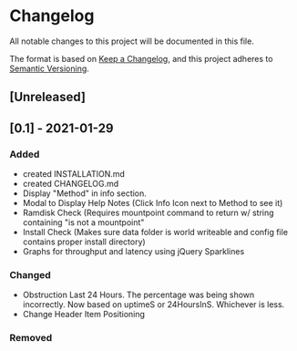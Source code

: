 # Changelog 

All notable changes to this project will be documented in this file.

The format is based on [Keep a Changelog](https://keepachangelog.com/en/1.0.0/),
and this project adheres to [Semantic Versioning](https://semver.org/spec/v2.0.0.html).

## [Unreleased]

## [0.1] - 2021-01-29

### Added
- created INSTALLATION.md
- created CHANGELOG.md
- Display "Method" in info section.
- Modal to Display Help Notes (Click Info Icon next to Method to see it)
- Ramdisk Check (Requires mountpoint command to return w/ string containing "is not a mountpoint"
- Install Check (Makes sure data folder is world writeable and config file contains proper install directory)
- Graphs for throughput and latency using jQuery Sparklines

### Changed
- Obstruction Last 24 Hours. The percentage was being shown incorrectly. Now based on uptimeS or 24HoursInS. Whichever is less.
- Change Header Item Positioning

### Removed









